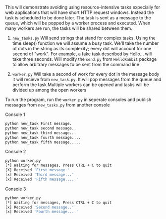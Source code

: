 This will demonstrate avoiding using resource-intensive tasks expecially for web applications that will have short HTTP request windows. Instead the task is scheduled to be done later.
The task is sent as a message to the queue, which will be popped by a worker process and executed. When many workers are run, the tasks will be shared between them.

1. `new_tasks.py`
    Will send strings that stand for complex tasks. Using the time.sleep() function we will assume a busy task. We'll take the number of dots in the string as its complexity; every dot will account for one second of "work". For example, a fake task described by Hello... will take three seconds.
    Will modify the `send.py` from `HelloRabbit` package to allow arbitrary messages to be sent from the command line

2. `worker.py`
    Will take a second of work for every dot in the message body it will recieve from `new_task.py`. It will pop messages from the queue and perform the task
    Multiple workers can be opened and tasks will be divided up among the open workers
    
To run the program, run the `worker.py` in seperate consoles and publish messages from `new_tasks.py` from another console

Console 1
``` bash
python new_task First message.
python new_task second message..
python new_task third message...
python new_task fourth message....
python new_task fifth message.....
```

Console 2
``` bash
python worker.py
[*] Waiting for messages, Press CTRL + C to quit
[X] Received 'First message.'
[x] Received 'Third message...'
[x] Received 'Fifth message.....'
```

Console 3
``` bash
python worker.py
[*] Waiting for messages, Press CTRL + C to quit
[x] Received 'Second message..'
[x] Received 'Fourth message....'
```

